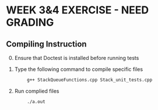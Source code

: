 # WEEK 3&4 EXERCISE - NEED GRADING  


## **Compiling Instruction** 
0. Ensure that Doctest is installed before running tests

1. Type the following command to compile specific files
```bash
        g++ StackQueueFunctions.cpp Stack_unit_tests.cpp 
```
2. Run complied files
```bash
        ./a.out
```
        




